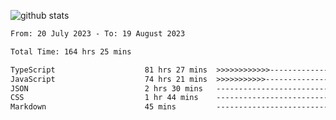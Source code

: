 
![github stats](https://github-readme-stats.vercel.app/api?username=realmahd1&show_icons=true&theme=codeSTACKr&hide_rank=true&count_private=true)

<!--START_SECTION:waka-->

```txt
From: 20 July 2023 - To: 19 August 2023

Total Time: 164 hrs 25 mins

TypeScript                    81 hrs 27 mins  >>>>>>>>>>>>-------------   49.54 %
JavaScript                    74 hrs 21 mins  >>>>>>>>>>>--------------   45.23 %
JSON                          2 hrs 30 mins   -------------------------   01.53 %
CSS                           1 hr 44 mins    -------------------------   01.06 %
Markdown                      45 mins         -------------------------   00.46 %
```

<!--END_SECTION:waka-->
